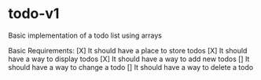 # todo-v1
Basic implementation of a todo list using arrays

Basic Requirements:
[X] It should have a place to store todos
[X] It should have a way to display todos
[X] It should have a way to add new todos
[] It should have a way to change a todo
[]  It should have a way to delete a todo
